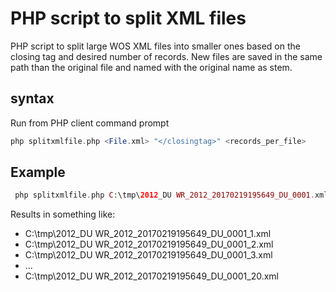 PHP script to split XML files
=============================

PHP script to split large WOS XML files into smaller ones based on the closing tag and desired number of records.
New files are saved in the same path than the original file and named with the original name as stem.

syntax
------
Run from PHP client  command prompt

```php
php splitxmlfile.php <File.xml> "</closingtag>" <records_per_file>
```
Example
-------
```php
 php splitxmlfile.php C:\tmp\2012_DU WR_2012_20170219195649_DU_0001.xml "</REC>" 10000
 ```

Results in something like:

- C:\\tmp\\2012_DU WR_2012_20170219195649_DU_0001_1.xml
- C:\\tmp\\2012_DU WR_2012_20170219195649_DU_0001_2.xml
- C:\\tmp\\2012_DU WR_2012_20170219195649_DU_0001_3.xml
- ...
- C:\\tmp\\2012_DU WR_2012_20170219195649_DU_0001_20.xml
